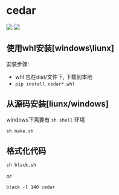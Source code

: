 # cedar

<p align="left">
    <a href=""><img src="https://img.shields.io/badge/python-3.6+-orange.svg"></a>
    <a href=""><img src="https://img.shields.io/badge/os-linux%2C%20win-yellow.svg"></a>
</p>
    

## 使用whl安装[windows\liunx]

安装步骤:
-  whl 包在dist/文件下, 下载到本地
- ``` pip install cedar*.whl ```

## 从源码安装[liunx/windows]
windows下需要有 `sh shell` 环境

```
sh make.sh
```

## 格式化代码

```
sh black.sh
```
or
```
black -l 140 cedar
```
